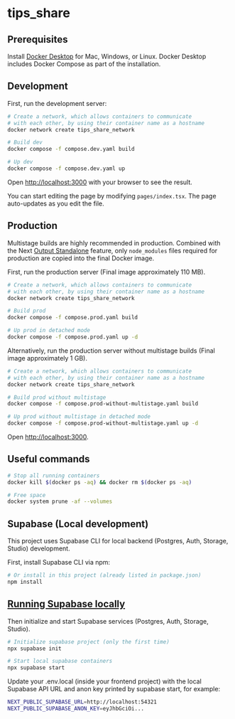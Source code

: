# tips_share

## Prerequisites

Install [Docker Desktop](https://docs.docker.com/get-docker) for Mac, Windows, or Linux. Docker Desktop includes Docker Compose as part of the installation.

## Development

First, run the development server:

```bash
# Create a network, which allows containers to communicate
# with each other, by using their container name as a hostname
docker network create tips_share_network

# Build dev
docker compose -f compose.dev.yaml build

# Up dev
docker compose -f compose.dev.yaml up
```

Open [http://localhost:3000](http://localhost:3000) with your browser to see the result.

You can start editing the page by modifying `pages/index.tsx`. The page auto-updates as you edit the file.

## Production

Multistage builds are highly recommended in production. Combined with the Next [Output Standalone](https://nextjs.org/docs/advanced-features/output-file-tracing#automatically-copying-traced-files) feature, only `node_modules` files required for production are copied into the final Docker image.

First, run the production server (Final image approximately 110 MB).

```bash
# Create a network, which allows containers to communicate
# with each other, by using their container name as a hostname
docker network create tips_share_network

# Build prod
docker compose -f compose.prod.yaml build

# Up prod in detached mode
docker compose -f compose.prod.yaml up -d
```

Alternatively, run the production server without multistage builds (Final image approximately 1 GB).

```bash
# Create a network, which allows containers to communicate
# with each other, by using their container name as a hostname
docker network create tips_share_network

# Build prod without multistage
docker compose -f compose.prod-without-multistage.yaml build

# Up prod without multistage in detached mode
docker compose -f compose.prod-without-multistage.yaml up -d
```

Open [http://localhost:3000](http://localhost:3000).

## Useful commands

```bash
# Stop all running containers
docker kill $(docker ps -aq) && docker rm $(docker ps -aq)

# Free space
docker system prune -af --volumes
```

## Supabase (Local development)

This project uses Supabase CLI for local backend (Postgres, Auth, Storage, Studio) development.

First, install Supabase CLI via npm:

```bash
# Or install in this project (already listed in package.json)
npm install
```

## [Running Supabase locally](https://supabase.com/docs/guides/local-development/cli/getting-started?queryGroups=platform&platform=npm&queryGroups=access-method&access-method=studio#running-supabase-locally)

Then initialize and start Supabase services (Postgres, Auth, Storage, Studio).

```bash
# Initialize supabase project (only the first time)
npx supabase init

# Start local supabase containers
npx supabase start
```

Update your .env.local (inside your frontend project) with the local Supabase API URL and anon key printed by supabase start, for example:

```bash
NEXT_PUBLIC_SUPABASE_URL=http://localhost:54321
NEXT_PUBLIC_SUPABASE_ANON_KEY=eyJhbGciOi...
```
